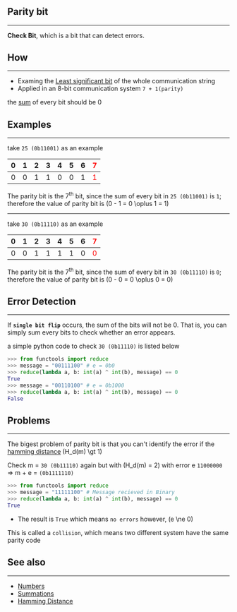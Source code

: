 # 

## Parity bit

---
**Check Bit**, which is a bit that can detect errors.

## How

---
- Examing the [Least significant bit](/tutorials/definitions/computerScience/#least-significant-bit-lsb) of the whole communication string
- Applied in an 8-bit communication system `7 + 1(parity)`

the [sum](/tutorials/definitions/math/#summations) of every bit should be 0

## Examples

---
take `25 (0b11001)` as an example

| 0 | 1 | 2 | 3 | 4 | 5 | 6 |<spam style="color: red;">7</spam>|
|---|---|---|---|---|---|---|---|
| 0 | 0 | 1 | 1 | 0 | 0 | 1 |<spam style="color: red;">1</spam>| 

The parity bit is the 7<sup>th</sup> bit, since the sum of every bit in `25 (0b11001)` is `1`; therefore the value of parity bit is \(0 - 1 = 0 \oplus 1 = 1\)

----

take `30 (0b11110)` as an example

| 0 | 1 | 2 | 3 | 4 | 5 | 6 |<spam style="color: red;">7</spam>|
|---|---|---|---|---|---|---|---|
| 0 | 0 | 1 | 1 | 1 | 1 | 0 |<spam style="color: red;">0</spam>| 

The parity bit is the 7<sup>th</sup> bit, since the sum of every bit in `30 (0b11110)` is `0`; therefore the value of parity bit is \(0 - 0 = 0 \oplus 0 = 0\)

## Error Detection

---
If **`single bit flip`** occurs, the sum of the bits will not be 0. That is, you can simply sum every bits to check whether an error appears.

a simple python code to check `30 (0b11110)` is listed below 

```python
>>> from functools import reduce
>>> message = "00111100" # e = 0b0
>>> reduce(lambda a, b: int(a) ^ int(b), message) == 0
True
>>> message = "00110100" # e = 0b1000
>>> reduce(lambda a, b: int(a) ^ int(b), message) == 0
False
```

## Problems

---
The bigest problem of parity bit is that you can't identify the error if the [hamming distance](/tutorials/definitions/math/#hamming-distance) \(H_d(m) \gt 1\)

Check m = `30 (0b11110)` again but with \(H_d(m) = 2\) with error e `11000000` => m + e = `(0b1111110)`

```python
>>> from functools import reduce
>>> message = "11111100" # Message recieved in Binary
>>> reduce(lambda a, b: int(a) ^ int(b), message) == 0
True
```

*   The result is `True` which means `no errors` however, \(e \ne 0\)

This is called a `collision`, which means two different system have the same parity code

## See also

---

- [Numbers](/tutorials/definitions/computerScience/#numbers)
- [Summations](/tutorials/definitions/math/#summations)
- [Hamming Distance](/tutorials/definitions/math/#hamming-distance)